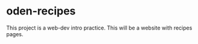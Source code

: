 # oden-recipes
This project is a web-dev intro practice. This will be a website with recipes pages.
